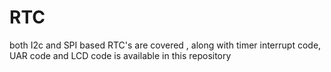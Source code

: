 # RTC
both I2c and SPI based RTC's are covered , along with timer interrupt code, UAR code and LCD code is available in this repository 
